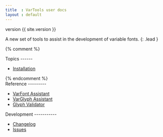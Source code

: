 ```yaml
---
title  : VarTools user docs
layout : default
---
```


<span class='badge bg-secondary'>version {{ site.version }}</span>

A new set of tools to assist in the development of variable fonts.
{: .lead }

<div class='row'>

{% comment %}
<div class='col mb-3' markdown='1'>
Topics
------

- [Installation](install)
</div>
{% endcomment %}

<div class='col' markdown='1'>
Reference
---------

- [VarFont Assistant](varfont-assistant)
- [VarGlyph Assistant](varglyph-assistant)
- [Glyph Validator](glyph-validator)
</div>

<div class='col' markdown='1'>
Development
-----------

- [Changelog](changelog)
- <a href='http://github.com/gferreira/vartools/issues'>Issues <i class="bi bi-arrow-up-right"></i></a>
</div>

</div>
